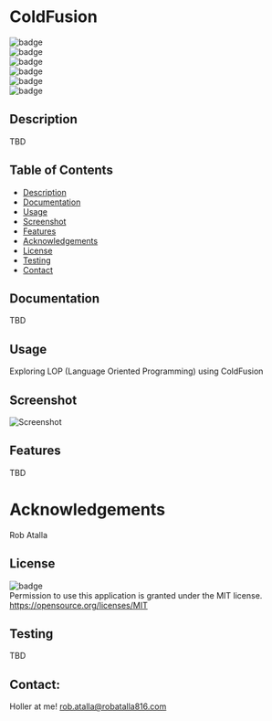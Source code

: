 # ColdFusion

  ![badge](https://img.shields.io/github/languages/top/ratalla816/cold-fusion)
  <br> 
  ![badge](https://img.shields.io/github/languages/count/ratalla816/cold-fusion)
  <br>
  ![badge](https://img.shields.io/github/issues/ratalla816/cold-fusion)
  <br>
  ![badge](https://img.shields.io/github/issues-closed/ratalla816/cold-fusion)
  <br>
  ![badge](https://img.shields.io/github/last-commit/ratalla816/cold-fusion)
  <br>
  ![badge](https://img.shields.io/badge/license-MIT-important)
  
  ## Description
  
   TBD
 
  ## Table of Contents
  - [Description](#description)
  - [Documentation](#documentation)
  - [Usage](#usage)
  - [Screenshot](#screenshot)
  - [Features](#features)
  - [Acknowledgements](#acknowledgements)
  - [License](#license)
  - [Testing](#testing)
  - [Contact](#contact)

  ## Documentation
  TBD
 
  ## Usage
  Exploring LOP (Language Oriented Programming) using ColdFusion

  ## Screenshot
  ![Screenshot](TBD)

  ## Features
  TBD
  
  # Acknowledgements
  Rob Atalla
    
  ## License
  ![badge](https://img.shields.io/badge/license-MIT-important)
  <br>
  Permission to use this application is granted under the MIT license. <https://opensource.org/licenses/MIT>


  ## Testing
  TBD

  ## Contact:
  Holler at me! <a href="mailto:rob.atalla@robatalla816.com">rob.atalla@robatalla816.com</a>
